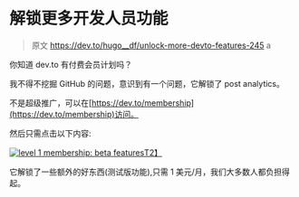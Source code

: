 # 解锁更多开发人员功能

> 原文 https://dev.to/hugo__df/unlock-more-devto-features-245 a

你知道 dev.to 有付费会员计划吗？

我不得不挖掘 GitHub 的问题，意识到有一个问题，它解锁了 post analytics。

不是超级推广，可以在[https://dev.to/membership](https://dev.to/membership)访问。

然后只需点击以下内容:

[![level 1 membership: beta features](../Images/5024a2c46d58b4f9ada2dc8f52be356b.png)T2】](https://res.cloudinary.com/practicaldev/image/fetch/s--kNCgUm__--/c_limit%2Cf_auto%2Cfl_progressive%2Cq_auto%2Cw_880/https://i.imgur.com/b4k7qIy_d.jpg%3Fmaxwidth%3D640%26shape%3Dthumb%26fidelity%3Dmedium)

它解锁了一些额外的好东西(测试版功能),只需 1 美元/月，我们大多数人都负担得起。